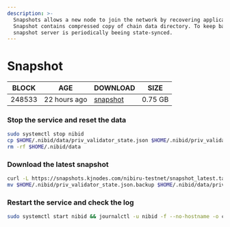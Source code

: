 ```yaml
---
description: >-
  Snapshots allows a new node to join the network by recovering application state from a backup file. 
  Snapshot contains compressed copy of chain data directory. To keep backup files as small as plausible, 
  snapshot server is periodically beeing state-synced.
---
```


# Snapshot

| BLOCK             | AGE             | DOWNLOAD                                                                         | SIZE             |
| ----------------- | --------------- | -------------------------------------------------------------------------------- | ---------------- |
| 248533 | 22 hours ago | [snapshot](https://snapshots.kjnodes.com/nibiru-testnet/snapshot\_latest.tar.lz4) | 0.75 GB |

### Stop the service and reset the data

```bash
sudo systemctl stop nibid
cp $HOME/.nibid/data/priv_validator_state.json $HOME/.nibid/priv_validator_state.json.backup
rm -rf $HOME/.nibid/data
```

### Download the latest snapshot

```bash
curl -L https://snapshots.kjnodes.com/nibiru-testnet/snapshot_latest.tar.lz4 | lz4 -dc - | tar -xf - -C $HOME/.nibid
mv $HOME/.nibid/priv_validator_state.json.backup $HOME/.nibid/data/priv_validator_state.json
```

### Restart the service and check the log

```bash
sudo systemctl start nibid && journalctl -u nibid -f --no-hostname -o cat
```
